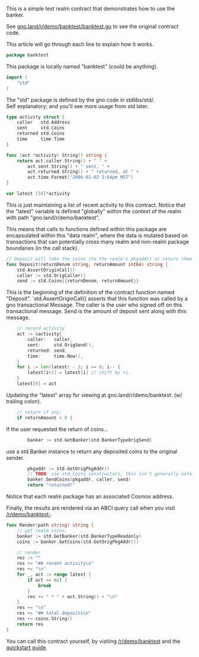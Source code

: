 This is a simple test realm contract that demonstrates how to use the banker.

See [gno.land/r/demo/banktest/banktest.go](/r/demo/banktest/banktest.go) to see the original contract code.

This article will go through each line to explain how it works.

```go
package banktest
```

This package is locally named "banktest" (could be anything).

```go
import (
    "std"
)
```

The "std" package is defined by the gno code in stdlibs/std/. </br> Self explanatory; and you'll see more usage from std later.

```go
type activity struct {
    caller   std.Address
    sent     std.Coins
    returned std.Coins
    time     time.Time
}

func (act *activity) String() string {
    return act.caller.String() + " " +
        act.sent.String() + " sent, " +
        act.returned.String() + " returned, at " +
        act.time.Format("2006-01-02 3:04pm MST")
}

var latest [10]*activity
```

This is just maintaining a list of recent activity to this contract. Notice that the "latest" variable is defined "globally" within the context of the realm with path "gno.land/r/demo/banktest".

This means that calls to functions defined within this package are encapsulated within this "data realm", where the data is mutated based on transactions that can potentially cross many realm and non-realm package boundaries (in the call stack).

```go
// Deposit will take the coins (to the realm's pkgaddr) or return them to user.
func Deposit(returnDenom string, returnAmount int64) string {
    std.AssertOriginCall()
    caller := std.OrigCaller()
    send := std.Coins{{returnDenom, returnAmount}}
```

This is the beginning of the definition of the contract function named "Deposit". `std.AssertOriginCall() asserts that this function was called by a gno transactional Message. The caller is the user who signed off on this transactional message. Send is the amount of deposit sent along with this message.

```go
    // record activity
    act := &activity{
        caller:   caller,
        sent:     std.OrigSend(),
        returned: send,
        time:     time.Now(),
    }
    for i := len(latest) - 2; i >= 0; i-- {
        latest[i+1] = latest[i] // shift by +1.
    }
    latest[0] = act
```

Updating the "latest" array for viewing at gno.land/r/demo/banktest: (w/ trailing colon).

```go
    // return if any.
    if returnAmount > 0 {
```

If the user requested the return of coins...

```go
        banker := std.GetBanker(std.BankerTypeOrigSend)
```

use a std.Banker instance to return any deposited coins to the original sender.

```go
        pkgaddr := std.GetOrigPkgAddr()
        // TODO: use std.Coins constructors, this isn't generally safe.
        banker.SendCoins(pkgaddr, caller, send)
        return "returned!"
```

Notice that each realm package has an associated Cosmos address.

Finally, the results are rendered via an ABCI query call when you visit [/r/demo/banktest:](/r/demo/banktest:).

```go
func Render(path string) string {
    // get realm coins.
    banker := std.GetBanker(std.BankerTypeReadonly)
    coins := banker.GetCoins(std.GetOrigPkgAddr())

    // render
    res := ""
    res += "## recent activity\n"
    res += "\n"
    for _, act := range latest {
        if act == nil {
            break
        }
        res += " * " + act.String() + "\n"
    }
    res += "\n"
    res += "## total deposits\n"
    res += coins.String()
    return res
}
```

You can call this contract yourself, by vistiing [/r/demo/banktest](/r/demo/banktest) and the [quickstart guide](/r/demo/boards:gnolang/4).
